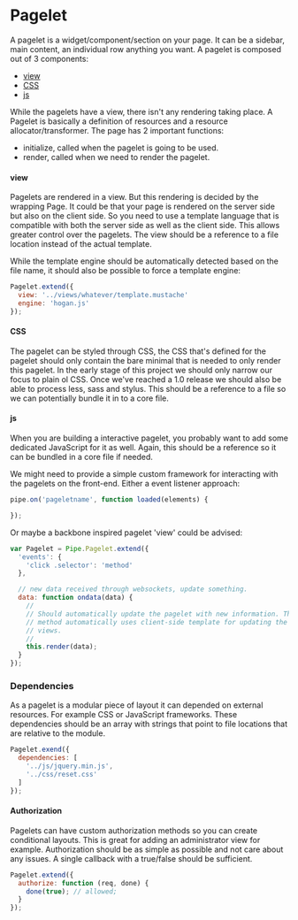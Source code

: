 # Pagelet

A pagelet is a widget/component/section on your page. It can be a sidebar, main
content, an individual row anything you want. A pagelet is composed out of
3 components:

- [view](#view)
- [CSS](#css)
- [js](#js)

While the pagelets have a view, there isn't any rendering taking place. A
Pagelet is basically a definition of resources and a resource
allocator/transformer. The page has 2 important functions:

- initialize, called when the pagelet is going to be used.
- render, called when we need to render the pagelet.

#### view

Pagelets are rendered in a view. But this rendering is decided by the wrapping
Page. It could be that your page is rendered on the server side but also on the
client side. So you need to use a template language that is compatible with both
the server side as well as the client side. This allows greater control over the
pagelets. The view should be a reference to a file location instead of the
actual template.

While the template engine should be automatically detected based on the file
name, it should also be possible to force a template engine:

```js
Pagelet.extend({
  view: '../views/whatever/template.mustache'
  engine: 'hogan.js'
});
```

#### CSS

The pagelet can be styled through CSS, the CSS that's defined for the pagelet
should only contain the bare minimal that is needed to only render this pagelet.
In the early stage of this project we should only narrow our focus to plain ol
CSS. Once we've reached a 1.0 release we should also be able to process less,
sass and stylus. This should be a reference to a file so we can potentially
bundle it in to a core file.

#### js

When you are building a interactive pagelet, you probably want to add some
dedicated JavaScript for it as well. Again, this should be a reference so it can
be bundled in a core file if needed.

We might need to provide a simple custom framework for interacting with the
pagelets on the front-end. Either a event listener approach:

```js
pipe.on('pageletname', function loaded(elements) {

});
```

Or maybe a backbone inspired pagelet 'view' could be advised:

```js
var Pagelet = Pipe.Pagelet.extend({
  'events': {
    'click .selector': 'method'
  },

  // new data received through websockets, update something.
  data: function ondata(data) {
    //
    // Should automatically update the pagelet with new information. The render
    // method automatically uses client-side template for updating the attached
    // views.
    //
    this.render(data);
  }
});
```

### Dependencies

As a pagelet is a modular piece of layout it can depended on external resources.
For example CSS or JavaScript frameworks. These dependencies should be an array
with strings that point to file locations that are relative to the module.

```js
Pagelet.exend({
  dependencies: [
    '../js/jquery.min.js',
    '../css/reset.css'
  ]
});
```

#### Authorization

Pagelets can have custom authorization methods so you can create conditional
layouts. This is great for adding an administrator view for example.
Authorization should be as simple as possible and not care about any issues.
A single callback with a true/false should be sufficient.

```js
Pagelet.extend({
  authorize: function (req, done) {
    done(true); // allowed;
  }
});
```
